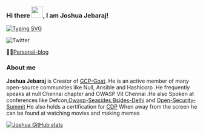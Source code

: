 ### Hi there <img src="https://raw.githubusercontent.com/MartinHeinz/MartinHeinz/master/wave.gif" width="30px">, I am Joshua Jebaraj!

[![Typing SVG](https://readme-typing-svg.herokuapp.com/?lines=Cloud;Programming;CyberSecurity)](https://git.io/typing-svg)


![Twitter](https://img.shields.io/twitter/follow/joshva_jebaraj?style=social)

 👨‍💻[Personal-blog](https://joshuajebaraj.com/)
 
 ### About me
 
**Joshua Jebaraj** is Creator of [GCP-Goat](https://gcpgoat.joshuajebaraj.com/). He is an active member of many open-source communities like Null, Ansible and Hashicorp .He frequently speaks at null Chennai chapter and OWASP Vit Chennai .He also Spoken at conferences like Defcon,[Owasp-Seasides](https://www.owaspseasides.com/sessions/introduction_to_building_securing_your_cicd_pipelines/),[Bsides-Delhi](https://bsidesdelhi.in/speakers.php) and [Open-Security-Summit](https://open-security-summit.org/training/week-1/devsecops/chef-inspec-compliance-as-code/) He also holds a certification for [CDP](https://www.youracclaim.com/badges/8d653ffe-37f9-496d-94f4-52aa8ce0623b) When away from the screen he can be found at watching movies and making memes


[![Joshua GitHub stats](https://github-readme-stats.vercel.app/api?username=JOSHUAJEBARAJ&theme=dark)](https://github.com/JOSHUAJEBARAJ/github-readme-stats&?theme=dark)





